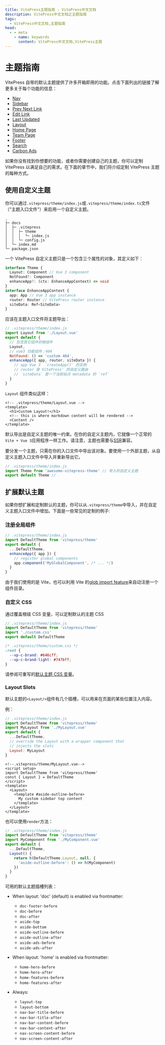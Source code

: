 ```yaml
---
title: VitePress主题指南 - VitePress中文文档
description: VitePress中文文档之主题指南
tags: 
  - VitePress中文文档,主题指南
head:
  - - meta
    - name: keywords
      content: VitePress中文文档,VitePress主题
---
```


# 主题指南

VitePress 自带的默认主题提供了许多开箱即用的功能。点击下面列出的链接了解更多关于每个功能的信息：

- [Nav](/vitepressCn/theme-nav)
- [Sidebar](/vitepressCn/theme-sidebar)
- [Prev Next Link](/vitepressCn/theme-pre-next-link)
- [Edit Link](/vitepressCn/theme-edit-link)
- [Last Updated](/vitepressCn/theme-last-updated)
- [Layout](/vitepressCn/theme-layout)
- [Home Page](/vitepressCn/theme-home-page)
- [Team Page](/vitepressCn/theme-team-page)
- [Footer](/vitepressCn/theme-footer)
- [Search](/vitepressCn/theme-search)
- [Carbon Ads](/vitepressCn/theme-carbon-ads)


如果你没有找到你想要的功能，或者你需要创建自己的主题，你可以定制 VitePress 以满足自己的需求。在下面的章节中，我们将介绍定制 VitePress 主题的每种方式。

## 使用自定义主题

你可以通过`.vitepress/theme/index.js`或`.vitepress/theme/index.ts`文件（"主题入口文件"）来启用一个自定义主题。

```
.
├─ docs
│  ├─ .vitepress
│  │  ├─ theme
│  │  │  └─ index.js
│  │  └─ config.js
│  └─ index.md
└─ package.json
```

一个 VitePress 自定义主题只是一个包含三个属性的对象，其定义如下：

```ts
interface Theme {
  Layout: Component // Vue 3 component
  NotFound?: Component
  enhanceApp?: (ctx: EnhanceAppContext) => void
}
interface EnhanceAppContext {
  app: App // Vue 3 app instance
  router: Router // VitePress router instance
  siteData: Ref<SiteData>
}
```

应该在主题入口文件将主题导出：

```js
// .vitepress/theme/index.js
import Layout from './Layout.vue'
export default {
  // 包含其它组件的根组件
  Layout,
  // vue3 功能组件：404
  NotFound: () => 'custom 404',
  enhanceApp({ app, router, siteData }) {
    // app Vue 3  `createApp()` 的实例
    // router 是 VitePress' 的自定义路由
    // `siteData` 是一个当前站点 metadata 的 `ref`
  }
}
```

`Layout` 组件类似这样：

```vue
<!-- .vitepress/theme/Layout.vue -->
<template>
  <h1>Custom Layout!</h1>
  <!-- this is where markdown content will be rendered -->
  <Content />
</template>
```

默认导出是自定义主题的唯一约束。在你的自定义主题内，它就像一个正常的`Vite + Vue 3`应用程序一样工作。请注意，主题也需要与[SSR](https://vitepress.vuejs.org/guide/using-vue.html#browser-api-access-restrictions)兼容。

要分发一个主题，只需在你的入口文件中导出该对象。要使用一个外部主题，从自定义主题入口文件中导入并重新导出它。

```js
// .vitepress/theme/index.js
import Theme from 'awesome-vitepress-theme' // 导入的自定义主题
export default Theme // 
```

## 扩展默认主题

如果你想扩展和定制默认的主题，你可以从`.vitepress/theme`中导入，并在自定义主题入口文件中增加。下面是一些常见的定制的例子:

### 注册全局组件

```js
// .vitepress/theme/index.js
import DefaultTheme from 'vitepress/theme'
export default {
  ...DefaultTheme,
  enhanceApp({ app }) {
    // register global components
    app.component('MyGlobalComponent', /* ... */)
  }
}
```

由于我们使用的是 Vite，也可以利用 Vite 的[glob import feature](https://vitejs.dev/guide/features.html#glob-import)来自动注册一个组件目录。

### 自定义 CSS

通过覆盖根级 CSS 变量，可以定制默认的主题 CSS

```js
// .vitepress/theme/index.js
import DefaultTheme from 'vitepress/theme'
import './custom.css'
export default DefaultTheme
```

```css
/* .vitepress/theme/custom.css */
:root {
  --vp-c-brand: #646cff;
  --vp-c-brand-light: #747bff;
}
```

请参阅可重写的[默认主题 CSS 变量](https://github.com/vuejs/vitepress/blob/main/src/client/theme-default/styles/vars.css)。


### Layout Slots

默认主题的`<Layout/>`组件有几个插槽，可以用来在页面的某些位置注入内容。

例：

```js
// .vitepress/theme/index.js
import DefaultTheme from 'vitepress/theme'
import MyLayout from './MyLayout.vue'
export default {
  ...DefaultTheme,
  // override the Layout with a wrapper component that
  // injects the slots
  Layout: MyLayout
}
```

```vue
<!--.vitepress/theme/MyLayout.vue-->
<script setup>
import DefaultTheme from 'vitepress/theme'
const { Layout } = DefaultTheme
</script>
<template>
  <Layout>
    <template #aside-outline-before>
      My custom sidebar top content
    </template>
  </Layout>
</template>
```

也可以使用`render`方法：

```js
// .vitepress/theme/index.js
import DefaultTheme from 'vitepress/theme'
import MyComponent from './MyComponent.vue'
export default {
  ...DefaultTheme,
  Layout() {
    return h(DefaultTheme.Layout, null, {
      'aside-outline-before': () => h(MyComponent)
    })
  }
}
```

可用的默认主题插槽列表：

- When layout: 'doc' (default) is enabled via frontmatter:
    - `doc-footer-before`
    - `doc-before`
    - `doc-after`
    - `aside-top`
    - `aside-bottom`
    - `aside-outline-before`
    - `aside-outline-after`
    - `aside-ads-before`
    - `aside-ads-after`

- When layout: 'home' is enabled via frontmatter:
    - `home-hero-before`
    - `home-hero-after`
    - `home-features-before`
    - `home-features-after`

- Always:
    - `layout-top`
    - `layout-bottom`
    - `nav-bar-title-before`
    - `nav-bar-title-after`
    - `nav-bar-content-before`
    - `nav-bar-content-after`
    - `nav-screen-content-before`
    - `nav-screen-content-after`